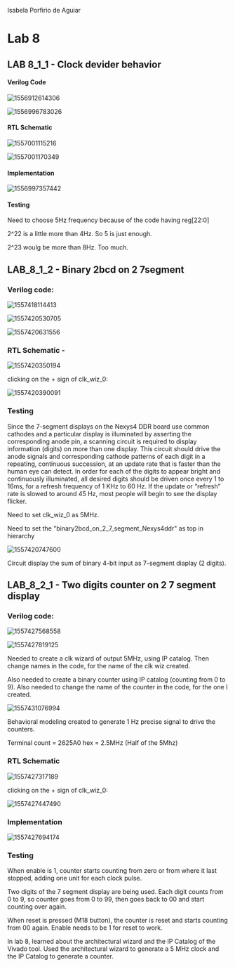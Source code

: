 Isabela Porfirio de Aguiar

# Lab 8

## LAB 8_1_1 - Clock devider behavior

#### Verilog Code

![1556912614306](1556912614306.png)



![1556996783026](1556996783026.png)



#### RTL Schematic

![1557001115216](1557001115216.png)



![1557001170349](1557001170349.png)

#### Implementation

![1556997357442](1556997357442.png)

#### Testing

Need to choose 5Hz frequency because of the code having reg[22:0]

2^22 is a little more than 4Hz. So 5 is just enough.

2^23 woulg be more than 8Hz. Too much.





## LAB_8_1_2 - Binary 2bcd on 2 7segment

### Verilog code:

![1557418114413](1557418114413.png)



![1557420530705](1557420530705.png)



![1557420631556](1557420631556.png)



### RTL Schematic - 



![1557420350194](1557420350194.png)

clicking on the + sign of clk_wiz_0:

![1557420390091](1557420390091.png)





### Testing

Since the 7-segment displays on the Nexys4 DDR board use common cathodes and a
particular display is illuminated by asserting the corresponding anode pin, a scanning circuit is required to
display information (digits) on more than one display. This circuit should drive the anode signals and
corresponding cathode patterns of each digit in a repeating, continuous succession, at an update rate that
is faster than the human eye can detect. In order for each of the digits to appear bright and continuously
illuminated, all desired digits should be driven once every 1 to 16ms, for a refresh frequency of 1 KHz to
60 Hz. If the update or “refresh” rate is slowed to around 45 Hz, most people will begin to see the display
flicker.

Need to set clk_wiz_0 as 5MHz. 

Need to set the "binary2bcd_on_2_7_segment_Nexys4ddr" as top in hierarchy

![1557420747600](1557420747600.png)



Circuit display the sum of binary 4-bit input as 7-segment diaplay (2 digits).



## LAB_8_2_1 - Two digits counter on 2 7 segment display

### Verilog code:

![1557427568558](1557427568558.png)



![1557427819125](1557427819125.png)



Needed to create a clk wizard of output 5MHz, using IP catalog. Then change names in the code, for the name of the clk wiz created.

Also needed to create a binary counter using IP catalog (counting from 0 to 9). Also needed to change the name of the counter in the code, for the one I created.

![1557431076994](1557431076994.png)

Behavioral modeling created to generate 1 Hz precise signal to drive the counters.

Terminal count = 2625A0 hex = 2.5MHz (Half of the 5Mhz)



### RTL Schematic

![1557427317189](1557427317189.png)

clicking on the + sign of clk_wiz_0:



![1557427447490](1557427447490.png)



### Implementation

![1557427694174](1557427694174.png)





### Testing

When enable is 1, counter starts counting from zero or from where it last stopped, adding one unit for each clock pulse. 

Two digits of the 7 segment display are being used. Each digit counts from 0 to 9, so counter goes from 0 to 99, then goes back to 00 and start counting over again. 

When reset is pressed (M18 button), the counter is reset and starts counting from 00 again. Enable needs to be 1 for reset to work.





In lab 8, learned about the architectural wizard and the IP Catalog of the Vivado tool. Used the
architectural wizard to generate a 5 MHz clock and the IP Catalog to generate a counter. 